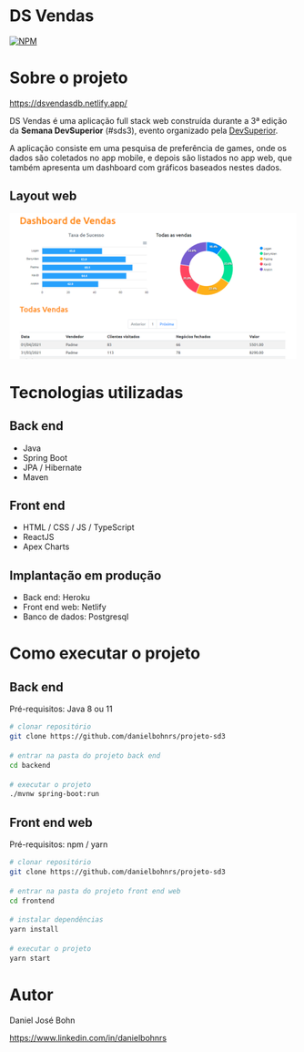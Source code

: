 # DS Vendas
[![NPM](https://img.shields.io/npm/l/react)](https://github.com/danielbohnrs/projeto-sd3/blob/master/LICENSE) 

# Sobre o projeto

https://dsvendasdb.netlify.app/

DS Vendas é uma aplicação full stack web  construída durante a 3ª edição da **Semana DevSuperior** (#sds3), evento organizado pela [DevSuperior](https://devsuperior.com "Site da DevSuperior").

A aplicação consiste em uma pesquisa de preferência de games, onde os dados são coletados no app mobile, e depois são listados no app web, que também apresenta um dashboard com gráficos baseados nestes dados.

## Layout web
![Web 1](https://github.com/danielbohnrs/projeto-sd3/blob/master/dashboard%20sd3.png)



# Tecnologias utilizadas
## Back end
- Java
- Spring Boot
- JPA / Hibernate
- Maven
## Front end
- HTML / CSS / JS / TypeScript
- ReactJS
- Apex Charts
## Implantação em produção
- Back end: Heroku
- Front end web: Netlify
- Banco de dados: Postgresql

# Como executar o projeto

## Back end
Pré-requisitos: Java 8 ou 11

```bash
# clonar repositório
git clone https://github.com/danielbohnrs/projeto-sd3

# entrar na pasta do projeto back end
cd backend

# executar o projeto
./mvnw spring-boot:run
```

## Front end web
Pré-requisitos: npm / yarn

```bash
# clonar repositório
git clone https://github.com/danielbohnrs/projeto-sd3

# entrar na pasta do projeto front end web
cd frontend

# instalar dependências
yarn install

# executar o projeto
yarn start
```

# Autor

Daniel José Bohn

https://www.linkedin.com/in/danielbohnrs
